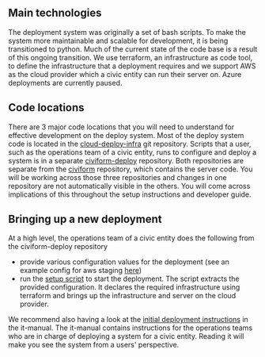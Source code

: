 
## Main technologies

The deployment system was originally a set of bash scripts. To make the system more maintainable and scalable for development, it is being transitioned to python. Much of the current state of the code base is a result of this ongoing transition. We use terraform, an infrastructure as code tool, to define the infrastructure that a deployment requires and we support AWS as the cloud provider which a civic entity can run their server on. Azure deployments are currently paused.

## Code locations

There are 3 major code locations that you will need to understand for effective development on the deploy system.
Most of the deploy system code is located in the [cloud-deploy-infra](https://github.com/civiform/cloud-deploy-infra) git repository.
Scripts that a user, such as the operations team of a civic entity, runs to configure and deploy a system is in a separate [civiform-deploy](https://github.com/civiform/civiform-deploy) repository. Both repositories are separate from the [civiform](https://github.com/civiform/civiform) repository, which contains the server code.
You will be working across those three repositories and changes in one repository are not automatically visible in the others. You will come across implications of this throughout the setup instructions and developer guide.

## Bringing up a new deployment

At a high level, the operations team of a civic entity does the following from the civiform-deploy repository

- provide various configuration values for the deployment (see an example config for aws staging [here](https://github.com/civiform/civiform-staging-deploy/blob/main/aws_staging_civiform_config.sh))
- run the [setup script](https://github.com/civiform/civiform-deploy/blob/main/bin/setup) to start the deployment.
  The script extracts the provided configuration. It declares the required infrastructure using terraform and brings up the infrastructure and server on the cloud provider.

We recommend also having a look at the [initial deployment instructions](https://docs.civiform.us/it-manual/sre-playbook/initial-deployment) in the it-manual. The it-manual contains instructions for the operations teams who are in charge of deploying a system for a civic entity. Reading it will make you see the system from a users' perspective.
